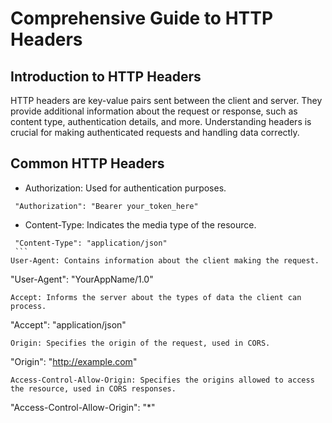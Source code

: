 # Comprehensive Guide to HTTP Headers
## Introduction to HTTP Headers
HTTP headers are key-value pairs sent between the client and server. They provide additional information about the request or response, such as content type, authentication details, and more. Understanding headers is crucial for making authenticated requests and handling data correctly.

## Common HTTP Headers
- Authorization: Used for authentication purposes.

```
 "Authorization": "Bearer your_token_here"
 ```
- Content-Type: Indicates the media type of the resource.

````
 "Content-Type": "application/json"
 ```
User-Agent: Contains information about the client making the request.

````
 "User-Agent": "YourAppName/1.0"
 ```
Accept: Informs the server about the types of data the client can process.

````
 "Accept": "application/json"
 ```
Origin: Specifies the origin of the request, used in CORS.

````
 "Origin": "http://example.com"
 ```
Access-Control-Allow-Origin: Specifies the origins allowed to access the resource, used in CORS responses.

````
 "Access-Control-Allow-Origin": "*"
 ```